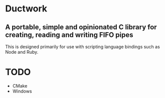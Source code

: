# Ductwork
## A portable, simple and opinionated C library for creating, reading and writing FIFO pipes

This is designed primarily for use with scripting language bindings such as Node
and Ruby.

# TODO
- CMake
- Windows
